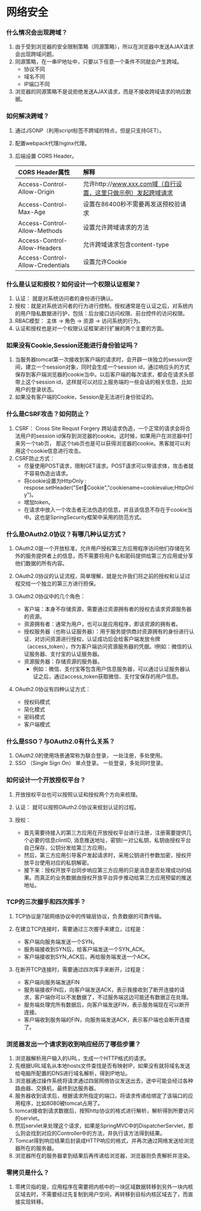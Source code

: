 # 网络安全



### 什么情况会出现跨域？

1. 由于受到浏览器的安全限制策略（同源策略），所以在浏览器中发送AJAX请求会出现跨域问题。
2. 同源策略，在一串IP地址中，只要以下任意一个条件不同就会产生跨域。
   + 协议不同
   + 域名不同
   + IP端口不同
3. 浏览器的同源策略不是说拒绝发送AJAX请求，而是不接收跨域请求的响应数据。



### 如何解决跨域？

1. 通过JSONP（利用script标签不跨域的特点，但是只支持GET）。

2. 配置webpack代理/nginx代理。

3. 后端设置 CORS Header。

   | CORS Header属性                  | 解释                                                         |
   | :------------------------------- | :----------------------------------------------------------- |
   | Access-Control-Allow-Origin      | 允许http://www.xxx.com域（自行设置，这里只做示例）发起跨域请求 |
   | Access-Control-Max-Age           | 设置在86400秒不需要再发送预校验请求                          |
   | Access-Control-Allow-Methods     | 设置允许跨域请求的方法                                       |
   | Access-Control-Allow-Headers     | 允许跨域请求包含content-type                                 |
   | Access-Control-Allow-Credentials | 设置允许Cookie                                               |




### 什么是认证和授权？如何设计⼀个权限认证框架？

1. 认证： 就是对系统访问者的身份进⾏确认。
2. 授权：就是对系统访问者的⾏为进⾏控制。授权通常是在认证之后，对系统内的⽤户隐私数据进⾏护，包括：后台接⼝访问权限、前台控件的访问权限。
3. RBAC模型： 主体 -> ⻆⾊ -> 资源 -> 访问系统的⾏为。
4. 认证和授权也是对⼀个权限认证框架进⾏扩展的两个主要的⽅⾯。



### 如果没有Cookie,Session还能进⾏身份验证吗？

1. 当服务器tomcat第⼀次接收到客户端的请求时，会开辟⼀块独⽴的session空间，建⽴⼀个session对象，同时会⽣成⼀个session id，通过响应头的⽅式保存到客户端浏览器的cookie当中。以后客户端的每次请求，都会在请求头部带上这个session id，这样就可以对应上服务端的⼀些会话的相关信息，⽐如⽤户的登录状态。
2. 如果没有客户端的Cookie，Session是⽆法进⾏身份验证的。



### 什么是CSRF攻击？如何防⽌？

1. CSRF： Cross Site Requst Forgery 跨站请求伪造，⼀个正常的请求会将合法⽤户的session id保存到浏览器的cookie。这时候，如果⽤户在浏览器中打来另⼀个tab⻚， 那这个tab⻚也是可以获得浏览器的cookie。⿊客就可以利⽤这个cookie信息进⾏攻击。
2. CSRF防⽌⽅式：
   + 尽量使⽤POST请求，限制GET请求。POST请求可以带请求体，攻击者就不容易伪造出请求。
   + 将cookie设置为HttpOnly : respose.setHeader("SetCookie","cookiename=cookievalue;HttpOnly")。
   + 增加token。
   + 在请求中放⼊⼀个攻击者⽆法伪造的信息，并且该信息不存在于cookie当中。这也是SpringSecurity框架中采⽤的防范⽅式。



### 什么是OAuth2.0协议？有哪⼏种认证⽅式？

1. OAuth2.0是⼀个开放标准，允许⽤户授权第三⽅应⽤程序访问他们存储在另外的服务提供者上的信息，⽽不需要将⽤户名和密码提供给第三⽅应⽤或分享他们数据的所有内容。

   

2. OAuth2.0协议的认证流程，简单理解，就是允许我们将之前的授权和认证过程交给⼀个独⽴的第三⽅进⾏担保。

   

3. OAuth2.0协议中的几个角色：

   + 客户端：本身不存储资源，需要通过资源拥有者的授权去请求资源服务器的资源。
   + 资源拥有者：通常为用户，也可以是应用程序，即该资源的拥有者。
   + 授权服务器（也称认证服务器）：用于服务提供商对资源拥有的身份进行认证、对访问资源进行授权，认证成功后会给客户端发放令牌 （access_token），作为客户端访问资源服务器的凭据。l例如：微信的认证服务器、支付宝的认证服务器。
   + 资源服务器：存储资源的服务器。
     + 例如：微信、支付宝等包含用户信息服务器，可以通过认证服务器认证之后，通过access_token获取微信、支付宝保存的用户信息。

   

4. OAuth2.0协议有四种认证⽅式：

   + 授权码模式
   + 简化模式
   + 密码模式
   + 客户端模式



### 什么是SSO？与OAuth2.0有什么关系？

1. OAuth2.0的使⽤场景通常称为联合登录， ⼀处注册，多处使⽤。
2. SSO （Single Sign On） 单点登录。 ⼀处登录，多处同时登录。



### 如何设计⼀个开放授权平台？

1. 开放授权平台也可以按照认证和授权两个⽅向来梳理。

2. 认证： 就可以按照OAuth2.0协议来规划认证的过程。

3. 授权：

   + ⾸先需要待接⼊的第三⽅应⽤在开放授权平台进⾏注册，注册需要提供⼏个必要的信息clintID, 消息推送地址，密钥(⼀对公私钥，私钥由授权平台⾃⼰保存，公钥分发给第三⽅应⽤)。
   + 然后，第三⽅应⽤引导客户发起请求时，采⽤公钥进⾏参数加密，授权开放平台使⽤对应的私钥解密。
   + 接下来：授权开放平台同步响应第三⽅应⽤的只是消息是否处理成功的结果。⽽真正的业务数据由授权开放平台异步推动给第三⽅应⽤预留的推送地址。

   

### TCP的三次握⼿和四次挥⼿？

1. TCP协议是7层⽹络协议中的传输层协议，负责数据的可靠传输。

   

2. 在建⽴TCP连接时，需要通过三次握⼿来建⽴，过程是：

   + 客户端向服务端发送⼀个SYN。
   + 服务端接收到SYN后，给客户端发送⼀个SYN_ACK。
   + 客户端接收到SYN_ACK后，再给服务端发送⼀个ACK。

   

3. 在断开TCP连接时，需要通过四次挥⼿来断开，过程是：

   + 客户端向服务端发送FIN
   + 服务端接收FIN后，向客户端发送ACK，表示我接收到了断开连接的请求，客户端你可以不发数据了，不过服务端这边可能还有数据正在处理。
   + 服务端处理完所有数据后，向客户端发送FIN，表示服务端现在可以断开连接。
   + 客户端收到服务端的FIN，向服务端发送ACK，表示客户端也会断开连接了。



### 浏览器发出⼀个请求到收到响应经历了哪些步骤？

1. 浏览器解析⽤户输⼊的URL，⽣成⼀个HTTP格式的请求。
2. 先根据URL域名从本地hosts⽂件查找是否有映射IP，如果没有就将域名发送给电脑所配置的DNS进⾏域名解析，得到IP地址。
3.  浏览器通过操作系统将请求通过四层⽹络协议发送出去，途中可能会经过各种路由器、交换机，最终到达服务器。
4. 服务器收到请求后，根据请求所指定的端⼝，将请求传递给绑定了该端⼝的应⽤程序，⽐如8080被tomcat占⽤了。
5. tomcat接收到请求数据后，按照http协议的格式进⾏解析，解析得到所要访问的servlet。
6. 然后servlet来处理这个请求，如果是SpringMVC中的DispatcherServlet，那么则会找到对应的Controller中的⽅法，并执⾏该⽅法得到结果。
7. Tomcat得到响应结果后封装成HTTP响应的格式，并再次通过⽹络发送给浏览器所在的服务器。
8. 浏览器所在的服务器拿到结果后再传递给浏览器，浏览器则负责解析并渲染。





### 零拷⻉是什么？

1. 零拷⻉指的是，应⽤程序在需要把内核中的⼀块区域数据转移到另外⼀块内核区域去时，不需要经过先复制到⽤户空间，再转移到⽬标内核区域去了，⽽直接实现转移。
